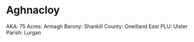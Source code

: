 # Aghnacloy

AKA: 75
Acres: Armagh
Barony: Shankill
County: Oneilland East
PLU: Ulster
Parish: Lurgan